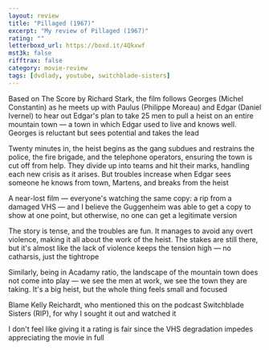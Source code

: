 ```yaml
---
layout: review
title: "Pillaged (1967)"
excerpt: "My review of Pillaged (1967)"
rating: ""
letterboxd_url: https://boxd.it/4Qkxwf
mst3k: false
rifftrax: false
category: movie-review
tags: [dvdlady, youtube, switchblade-sisters]
---
```


Based on The Score by Richard Stark, the film follows Georges (Michel Constantin) as he meets up with Paulus (Philippe Moreau) and Edgar (Daniel Ivernel) to hear out Edgar's plan to take 25 men to pull a heist on an entire mountain town — a town in which Edgar used to live and knows well. Georges is reluctant but sees potential and takes the lead

Twenty minutes in, the heist begins as the gang subdues and restrains the police, the fire brigade, and the telephone operators, ensuring the town is cut off from help. They divide up into teams and hit their marks, handling each new crisis as it arises. But troubles increase when Edgar sees someone he knows from town, Martens, and breaks from the heist

A near-lost film — everyone's watching the same copy: a rip from a damaged VHS — and I believe the Guggenheim was able to get a copy to show at one point, but otherwise, no one can get a legitimate version

The story is tense, and the troubles are fun. It manages to avoid any overt violence, making it all about the work of the heist. The stakes are still there, but it's almost like the lack of violence keeps the tension high — no catharsis, just the tightrope

Similarly, being in Acadamy ratio, the landscape of the mountain town does not come into play — we see the men at work, we see the town they are taking. It's a big heist, but the whole thing feels small and focused

Blame Kelly Reichardt, who mentioned this on the podcast Switchblade Sisters (RIP), for why I sought it out and watched it

I don't feel like giving it a rating is fair since the VHS degradation impedes appreciating the movie in full
